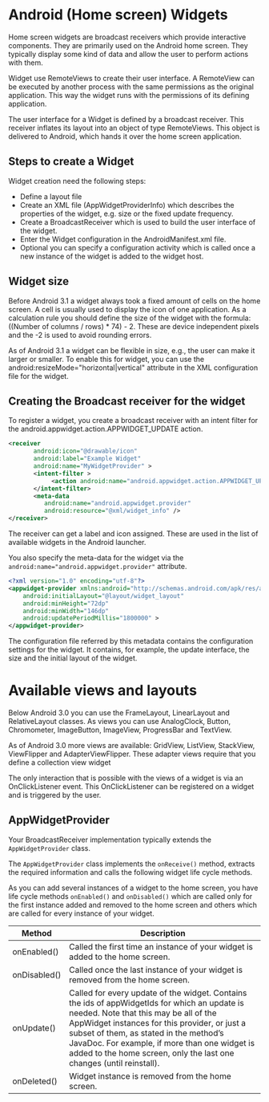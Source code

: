 # Android (Home screen) Widgets
Home screen widgets are broadcast receivers which provide interactive components. They are primarily used on the Android home screen. They typically display some kind of data and allow the user to perform actions with them.

Widget use RemoteViews to create their user interface. A RemoteView can be executed by another process with the same permissions as the original application. This way the widget runs with the permissions of its defining application.

The user interface for a Widget is defined by a broadcast receiver. This receiver inflates its layout into an object of type RemoteViews. This object is delivered to Android, which hands it over the home screen application.

## Steps to create a Widget
Widget creation need the following steps:
- Define a layout file
- Create an XML file (AppWidgetProviderInfo) which describes the properties of the widget, e.g. size or the fixed update frequency.
- Create a BroadcastReceiver which is used to build the user interface of the widget.
- Enter the Widget configuration in the AndroidManifest.xml file.
- Optional you can specify a configuration activity which is called once a new instance of the widget is added to the widget host.

## Widget size
Before Android 3.1 a widget always took a fixed amount of cells on the home screen. A cell is usually used to display the icon of one application. As a calculation rule you should define the size of the widget with the formula: ((Number of columns / rows) * 74) - 2. These are device independent pixels and the -2 is used to avoid rounding errors.

As of Android 3.1 a widget can be flexible in size, e.g., the user can make it larger or smaller. To enable this for widget, you can use the android:resizeMode="horizontal|vertical" attribute in the XML configuration file for the widget.

## Creating the Broadcast receiver for the widget
To register a widget, you create a broadcast receiver with an intent filter for the android.appwidget.action.APPWIDGET_UPDATE action.
```xml
<receiver
       android:icon="@drawable/icon"
       android:label="Example Widget"
       android:name="MyWidgetProvider" >
       <intent-filter >
            <action android:name="android.appwidget.action.APPWIDGET_UPDATE" />
       </intent-filter>
       <meta-data
          android:name="android.appwidget.provider"
          android:resource="@xml/widget_info" />
</receiver>
```
The receiver can get a label and icon assigned. These are used in the list of available widgets in the Android launcher.

You also specify the meta-data for the widget via the ```android:name="android.appwidget.provider"``` attribute. 
```xml
<?xml version="1.0" encoding="utf-8"?>
<appwidget-provider xmlns:android="http://schemas.android.com/apk/res/android"
    android:initialLayout="@layout/widget_layout"
    android:minHeight="72dp"
    android:minWidth="146dp"
    android:updatePeriodMillis="1800000" >
</appwidget-provider>
```
The configuration file referred by this metadata contains the configuration settings for the widget. It contains, for example, the update interface, the size and the initial layout of the widget.

# Available views and layouts
Below Android 3.0 you can use the FrameLayout, LinearLayout and RelativeLayout classes. As views you can use AnalogClock, Button, Chromometer, ImageButton, ImageView, ProgressBar and TextView.

As of Android 3.0 more views are available: GridView, ListView, StackView, ViewFlipper and AdapterViewFlipper. These adapter views require that you define a collection view widget

The only interaction that is possible with the views of a widget is via an OnClickListener event. This OnClickListener can be registered on a widget and is triggered by the user.

## AppWidgetProvider
Your BroadcastReceiver implementation typically extends the ```AppWidgetProvider``` class.

The ```AppWidgetProvider``` class implements the ```onReceive()``` method, extracts the required information and calls the following widget life cycle methods.

As you can add several instances of a widget to the home screen, you have life cycle methods ```onEnabled()``` and ```onDisabled()``` which are called only for the first instance added and removed to the home screen and others which are called for every instance of your widget.

|Method   |Description   |
| ------------ | ------------ |
| onEnabled()  | Called the first time an instance of your widget is added to the home screen.  |
| onDisabled()  | Called once the last instance of your widget is removed from the home screen. |
| onUpdate()  | Called for every update of the widget. Contains the ids of appWidgetIds for which an update is needed. Note that this may be all of the AppWidget instances for this provider, or just a subset of them, as stated in the method’s JavaDoc. For example, if more than one widget is added to the home screen, only the last one changes (until reinstall).  |
| onDeleted() | Widget instance is removed from the home screen. |
